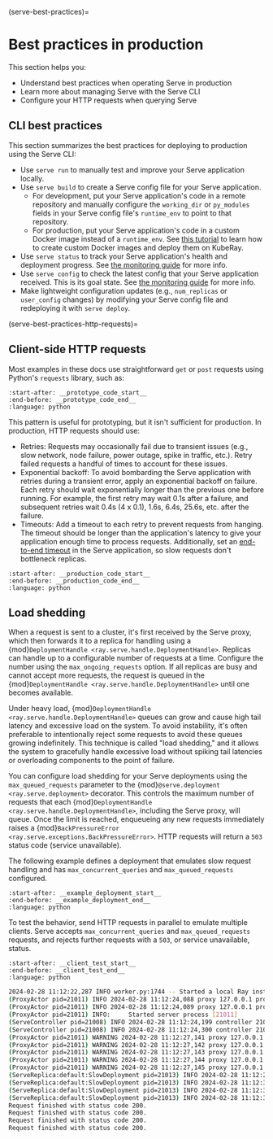 (serve-best-practices)=

# Best practices in production

This section helps you:

* Understand best practices when operating Serve in production
* Learn more about managing Serve with the Serve CLI
* Configure your HTTP requests when querying Serve

## CLI best practices

This section summarizes the best practices for deploying to production using the Serve CLI:

* Use `serve run` to manually test and improve your Serve application locally.
* Use `serve build` to create a Serve config file for your Serve application.
    * For development, put your Serve application's code in a remote repository and manually configure the `working_dir` or `py_modules` fields in your Serve config file's `runtime_env` to point to that repository.
    * For production, put your Serve application's code in a custom Docker image instead of a `runtime_env`. See [this tutorial](serve-custom-docker-images) to learn how to create custom Docker images and deploy them on KubeRay.
* Use `serve status` to track your Serve application's health and deployment progress. See [the monitoring guide](serve-in-production-inspecting) for more info.
* Use `serve config` to check the latest config that your Serve application received. This is its goal state. See [the monitoring guide](serve-in-production-inspecting) for more info.
* Make lightweight configuration updates (e.g., `num_replicas` or `user_config` changes) by modifying your Serve config file and redeploying it with `serve deploy`.

(serve-best-practices-http-requests)=

## Client-side HTTP requests

Most examples in these docs use straightforward `get` or `post` requests using Python's `requests` library, such as:

```{literalinclude} ../doc_code/requests_best_practices.py
:start-after: __prototype_code_start__
:end-before: __prototype_code_end__
:language: python
```

This pattern is useful for prototyping, but it isn't sufficient for production. In production, HTTP requests should use:

* Retries: Requests may occasionally fail due to transient issues (e.g., slow network, node failure, power outage, spike in traffic, etc.). Retry failed requests a handful of times to account for these issues.
* Exponential backoff: To avoid bombarding the Serve application with retries during a transient error, apply an exponential backoff on failure. Each retry should wait exponentially longer than the previous one before running. For example, the first retry may wait 0.1s after a failure, and subsequent retries wait 0.4s (4 x 0.1), 1.6s, 6.4s, 25.6s, etc. after the failure.
* Timeouts: Add a timeout to each retry to prevent requests from hanging. The timeout should be longer than the application's latency to give your application enough time to process requests. Additionally, set an [end-to-end timeout](serve-performance-e2e-timeout) in the Serve application, so slow requests don't bottleneck replicas.

```{literalinclude} ../doc_code/requests_best_practices.py
:start-after: __production_code_start__
:end-before: __production_code_end__
:language: python
```

## Load shedding

When a request is sent to a cluster, it's first received by the Serve proxy, which then forwards it to a replica for handling using a {mod}`DeploymentHandle <ray.serve.handle.DeploymentHandle>`.
Replicas can handle up to a configurable number of requests at a time. Configure the number using the `max_ongoing_requests` option.
If all replicas are busy and cannot accept more requests, the request is queued in the {mod}`DeploymentHandle <ray.serve.handle.DeploymentHandle>` until one becomes available.

Under heavy load, {mod}`DeploymentHandle <ray.serve.handle.DeploymentHandle>` queues can grow and cause high tail latency and excessive load on the system.
To avoid instability, it's often preferable to intentionally reject some requests to avoid these queues growing indefinitely.
This technique is called "load shedding," and it allows the system to gracefully handle excessive load without spiking tail latencies or overloading components to the point of failure.

You can configure load shedding for your Serve deployments using the `max_queued_requests` parameter to the {mod}`@serve.deployment <ray.serve.deployment>` decorator.
This controls the maximum number of requests that each {mod}`DeploymentHandle <ray.serve.handle.DeploymentHandle>`, including the Serve proxy, will queue.
Once the limit is reached, enqueueing any new requests immediately raises a {mod}`BackPressureError <ray.serve.exceptions.BackPressureError>`.
HTTP requests will return a `503` status code (service unavailable).

The following example defines a deployment that emulates slow request handling and has `max_concurrent_queries` and `max_queued_requests` configured.

```{literalinclude} ../doc_code/load_shedding.py
:start-after: __example_deployment_start__
:end-before: __example_deployment_end__
:language: python
```

To test the behavior, send HTTP requests in parallel to emulate multiple clients.
Serve accepts `max_concurrent_queries` and `max_queued_requests` requests, and rejects further requests with a `503`, or service unavailable, status.

```{literalinclude} ../doc_code/load_shedding.py
:start-after: __client_test_start__
:end-before: __client_test_end__
:language: python
```

```bash
2024-02-28 11:12:22,287 INFO worker.py:1744 -- Started a local Ray instance. View the dashboard at http://127.0.0.1:8265
(ProxyActor pid=21011) INFO 2024-02-28 11:12:24,088 proxy 127.0.0.1 proxy.py:1140 - Proxy actor 15b7c620e64c8c69fb45559001000000 starting on node ebc04d744a722577f3a049da12c9f83d9ba6a4d100e888e5fcfa19d9.
(ProxyActor pid=21011) INFO 2024-02-28 11:12:24,089 proxy 127.0.0.1 proxy.py:1357 - Starting HTTP server on node: ebc04d744a722577f3a049da12c9f83d9ba6a4d100e888e5fcfa19d9 listening on port 8000
(ProxyActor pid=21011) INFO:     Started server process [21011]
(ServeController pid=21008) INFO 2024-02-28 11:12:24,199 controller 21008 deployment_state.py:1614 - Deploying new version of deployment SlowDeployment in application 'default'. Setting initial target number of replicas to 1.
(ServeController pid=21008) INFO 2024-02-28 11:12:24,300 controller 21008 deployment_state.py:1924 - Adding 1 replica to deployment SlowDeployment in application 'default'.
(ProxyActor pid=21011) WARNING 2024-02-28 11:12:27,141 proxy 127.0.0.1 544437ef-f53a-4991-bb37-0cda0b05cb6a / router.py:96 - Request dropped due to backpressure (num_queued_requests=2, max_queued_requests=2).
(ProxyActor pid=21011) WARNING 2024-02-28 11:12:27,142 proxy 127.0.0.1 44dcebdc-5c07-4a92-b948-7843443d19cc / router.py:96 - Request dropped due to backpressure (num_queued_requests=2, max_queued_requests=2).
(ProxyActor pid=21011) WARNING 2024-02-28 11:12:27,143 proxy 127.0.0.1 83b444ae-e9d6-4ac6-84b7-f127c48f6ba7 / router.py:96 - Request dropped due to backpressure (num_queued_requests=2, max_queued_requests=2).
(ProxyActor pid=21011) WARNING 2024-02-28 11:12:27,144 proxy 127.0.0.1 f92b47c2-6bff-4a0d-8e5b-126d948748ea / router.py:96 - Request dropped due to backpressure (num_queued_requests=2, max_queued_requests=2).
(ProxyActor pid=21011) WARNING 2024-02-28 11:12:27,145 proxy 127.0.0.1 cde44bcc-f3e7-4652-b487-f3f2077752aa / router.py:96 - Request dropped due to backpressure (num_queued_requests=2, max_queued_requests=2).
(ServeReplica:default:SlowDeployment pid=21013) INFO 2024-02-28 11:12:28,168 default_SlowDeployment 8ey9y40a e3b77013-7dc8-437b-bd52-b4839d215212 / replica.py:373 - __CALL__ OK 2007.7ms
(ServeReplica:default:SlowDeployment pid=21013) INFO 2024-02-28 11:12:30,175 default_SlowDeployment 8ey9y40a 601e7b0d-1cd3-426d-9318-43c2c4a57a53 / replica.py:373 - __CALL__ OK 4013.5ms
(ServeReplica:default:SlowDeployment pid=21013) INFO 2024-02-28 11:12:32,183 default_SlowDeployment 8ey9y40a 0655fa12-0b44-4196-8fc5-23d31ae6fcb9 / replica.py:373 - __CALL__ OK 3987.9ms
(ServeReplica:default:SlowDeployment pid=21013) INFO 2024-02-28 11:12:34,188 default_SlowDeployment 8ey9y40a c49dee09-8de1-4e7a-8c2f-8ce3f6d8ef34 / replica.py:373 - __CALL__ OK 3960.8ms
Request finished with status code 200.
Request finished with status code 200.
Request finished with status code 200.
Request finished with status code 200.
```
